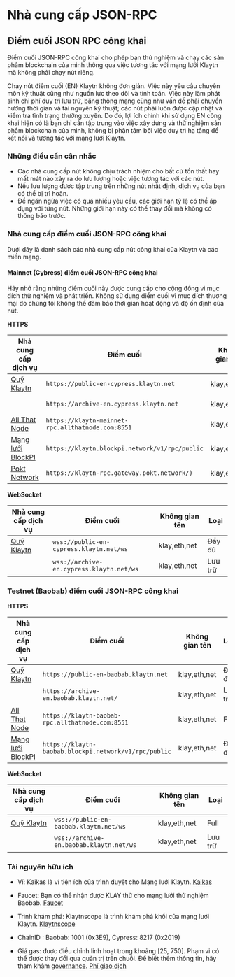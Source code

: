 # Nhà cung cấp JSON-RPC

## Điểm cuối JSON RPC công khai

Điểm cuối JSON-RPC công khai cho phép bạn thử nghiệm và chạy các sản phẩm blockchain của mình thông qua việc tương tác với mạng lưới Klaytn mà không phải chạy nút riêng.

Chạy nút điểm cuối (EN) Klaytn không đơn giản. Việc này yêu cầu chuyên môn kỹ thuật cũng như nguồn lực theo dõi và tính toán. Việc này làm phát sinh chi phí duy trì lưu trữ, băng thông mạng cũng như vấn đề phải chuyển hướng thời gian và tài nguyên kỹ thuật; các nút phải luôn được cập nhật và kiểm tra tình trạng thường xuyên. Do đó, lợi ích chính khi sử dụng EN công khai hiện có là bạn chỉ cần tập trung vào việc xây dựng và thử nghiệm sản phẩm blockchain của mình, không bị phân tâm bởi việc duy trì hạ tầng để kết nối và tương tác với mạng lưới Klaytn.

### Những điều cần cân nhắc

- Các nhà cung cấp nút không chịu trách nhiệm cho bất cứ tổn thất hay mất mát nào xảy ra do lưu lượng hoặc việc tương tác với các nút.
- Nếu lưu lượng được tập trung trên những nút nhất định, dịch vụ của bạn có thể bị trì hoãn.
- Để ngăn ngừa việc có quá nhiều yêu cầu, các giới hạn tỷ lệ có thể áp dụng với từng nút. Những giới hạn này có thể thay đổi mà không có thông báo trước.

### Nhà cung cấp điểm cuối JSON-RPC công khai

Dưới đây là danh sách các nhà cung cấp nút công khai của Klaytn và các miền mạng.

#### Mainnet (Cybress) điểm cuối JSON-RPC công khai

Hãy nhớ rằng những điểm cuối này được cung cấp cho cộng đồng vì mục đích thử nghiệm và phát triển. Không sử dụng điểm cuối vì mục đích thương mại do chúng tôi không thể đảm bảo thời gian hoạt động và độ ổn định của nút.

**HTTPS**

| Nhà cung cấp dịch vụ                        | Điểm cuối                                         | Không gian tên | Loại   |
| ------------------------------------------- | ------------------------------------------------- | -------------- | ------- |
| [Quỹ Klaytn](https://www.klaytn.foundation) | `https://public-en-cypress.klaytn.net`            | klay,eth,net   | Đầy đủ  |
|                                             | `https://archive-en.cypress.klaytn.net`           | klay,eth,net   | Lưu trữ |
| [All That Node](www.allthatnode.com)        | `https://klaytn-mainnet-rpc.allthatnode.com:8551` | klay,eth,net   | Đầy đủ  |
| [Mạng lưới BlockPI](https://blockpi.io/)    | `https://klaytn.blockpi.network/v1/rpc/public`    | klay,eth,net   | Đầy đủ  |
| [Pokt Network](https://pokt.network/)       | `https://klaytn-rpc.gateway.pokt.network/)`       | klay,eth,net   | Đầy đủ  |

**WebSocket**

| Nhà cung cấp dịch vụ                        | Điểm cuối                                | Không gian tên | Loại   |
| ------------------------------------------- | ---------------------------------------- | -------------- | ------- |
| [Quỹ Klaytn](https://www.klaytn.foundation) | `wss://public-en-cypress.klaytn.net/ws`  | klay,eth,net   | Đầy đủ  |
|                                             | `wss://archive-en.cypress.klaytn.net/ws` | klay,eth,net   | Lưu trữ |


### Testnet (Baobab) điểm cuối JSON-RPC công khai

**HTTPS**

| Nhà cung cấp dịch vụ                        | Điểm cuối                                             | Không gian tên | Loại   |
| ------------------------------------------- | ----------------------------------------------------- | -------------- | ------- |
| [Quỹ Klaytn](https://www.klaytn.foundation) | `https://public-en-baobab.klaytn.net`                 | klay,eth,net   | Đầy đủ  |
|                                             | `https://archive-en.baobab.klaytn.net/`               | klay,eth,net   | Lưu trữ |
| [All That Node](www.allthatnode.com)        | `https://klaytn-baobab-rpc.allthatnode.com:8551`      | klay,eth,net   | Full    |
| [Mạng lưới BlockPI](https://blockpi.io/)    | `https://klaytn-baobab.blockpi.network/v1/rpc/public` | klay,eth,net   | Đầy đủ  |

**WebSocket**

| Nhà cung cấp dịch vụ                        | Điểm cuối                               | Không gian tên | Loại   |
| ------------------------------------------- | --------------------------------------- | -------------- | ------- |
| [Quỹ Klaytn](https://www.klaytn.foundation) | `wss://public-en-baobab.klaytn.net/ws`  | klay,eth,net   | Full    |
|                                             | `wss://archive-en.baobab.klaytn.net/ws` | klay,eth,net   | Lưu trữ |

### Tài nguyên hữu ích

- Ví: Kaikas là ví tiện ích của trình duyệt cho Mạng lưới Klaytn. [Kaikas](../../build/tools/wallets/kaikas.md)

- Faucet: Bạn có thể nhận được KLAY thử cho mạng lưới thử nghiệm Baobab. [Faucet](../../build/tools/wallets/klaytn-wallet.md#how-to-receive-baobab-testnet-klay)

- Trình khám phá: Klaytnscope là trình khám phá khối của mạng lưới Klaytn. [Klaytnscope](../../build/tools/block-explorers/klaytnscope.md)

- ChainID : Baobab: 1001 (0x3E9), Cypress: 8217 (0x2019)

- Giá gas: được điều chỉnh linh hoạt trong khoảng [25, 750]. Phạm vi có thể được thay đổi qua quản trị trên chuỗi. Để biết thêm thông tin, hãy tham khảm [governance](../json-rpc/governance.md). [Phí giao dịch](../../learn/transaction-fees.md)